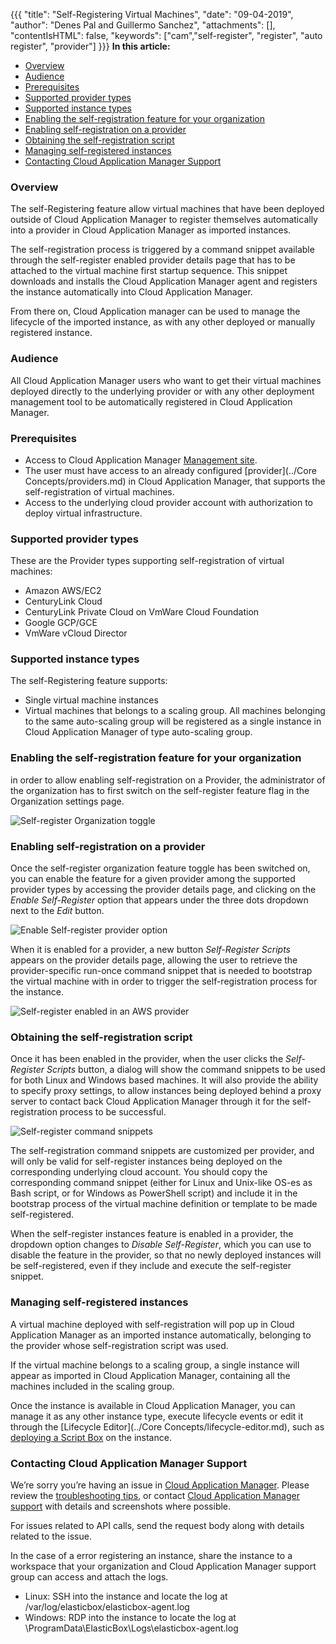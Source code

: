 {{{ "title": "Self-Registering Virtual Machines",
"date": "09-04-2019",
"author": "Denes Pal and Guillermo Sanchez",
"attachments": [],
"contentIsHTML": false,
"keywords": ["cam","self-register", "register", "auto register", "provider"]
}}}
**In this article:**

* [Overview](#overview)
* [Audience](#audience)
* [Prerequisites](#prerequisites)
* [Supported provider types](#supported-provider-types)
* [Supported instance types](#supported-instance-types)
* [Enabling the self-registration feature for your organization](#enabling-the-self-registration-feature-for-your-organization)
* [Enabling self-registration on a provider](#enabling-self-registration-on-a-provider)
* [Obtaining the self-registration script](#obtaining-the-self-registration-script)
* [Managing self-registered instances](#managing-self-registered-instances)
* [Contacting Cloud Application Manager Support](#contacting-cloud-application-manager-support)

### Overview

The self-Registering feature allow virtual machines that have been deployed outside of Cloud Application Manager to register themselves automatically into a provider in Cloud Application Manager as imported instances.

The self-registration process is triggered by a command snippet available through the self-register enabled provider details page that has to be attached to the virtual machine first startup sequence. This snippet downloads and installs the Cloud Application Manager agent and registers the instance automatically into Cloud Application Manager.

From there on, Cloud Application manager can be used to manage the lifecycle of the imported instance, as with any other deployed or manually registered instance.

### Audience

All Cloud Application Manager users who want to get their virtual machines deployed directly to the underlying provider or with any other deployment management tool to be automatically registered in Cloud Application Manager.

### Prerequisites

* Access to Cloud Application Manager [Management site](https://account.cam.ctl.io/#/providers?type=Amazon-Web-Services).
* The user must have access to an already configured [provider](../Core Concepts/providers.md) in Cloud Application Manager, that supports the self-registration of virtual machines.
* Access to the underlying cloud provider account with authorization to deploy virtual infrastructure.

### Supported provider types

These are the Provider types supporting self-registration of virtual machines:

* Amazon AWS/EC2
* CenturyLink Cloud
* CenturyLink Private Cloud on VmWare Cloud Foundation
* Google GCP/GCE
* VmWare vCloud Director

### Supported instance types

The self-Registering feature supports:

* Single virtual machine instances
* Virtual machines that belongs to a scaling group. All machines belonging to the same auto-scaling group will be registered as a single instance in Cloud Application Manager of type auto-scaling group.

### Enabling the self-registration feature for your organization

in order to allow enabling self-registration on a Provider, the administrator of the organization has to first switch on the self-register feature flag in the Organization settings page.

![Self-register Organization toggle](../../images/cloud-application-manager/getting-started/self-register-org-toggle.png)

### Enabling self-registration on a provider

Once the self-register organization feature toggle has been switched on, you can enable the feature for a given provider among the supported provider types by accessing the provider details page, and clicking on the _Enable Self-Register_ option that appears under the three dots dropdown next to the _Edit_ button.

![Enable Self-register provider option](../../images/cloud-application-manager/getting-started/enable_self-register.png)

When it is enabled for a provider, a new button _Self-Register Scripts_ appears on the provider details page, allowing the user to retrieve the provider-specific run-once command snippet that is needed to bootstrap the virtual machine with in order to trigger the self-registration process for the instance.

![Self-register enabled in an AWS provider](../../images/cloud-application-manager/getting-started/self-register_enabled.png)

### Obtaining the self-registration script

Once it has been enabled in the provider, when the user clicks the _Self-Register Scripts_ button, a dialog will show the command snippets to be used for both Linux and Windows based machines. It will also provide the ability to specify proxy settings, to allow instances being deployed behind a proxy server to contact back Cloud Application Manager through it for the self-registration process to be successful.

![Self-register command snippets](../../images/cloud-application-manager/getting-started/self-register_scripts.png)

The self-registration command snippets are customized per provider, and will only be valid for self-register instances being deployed on the corresponding underlying cloud account. You should copy the corresponding command snippet (either for Linux and Unix-like OS-es as Bash script, or for Windows as PowerShell script) and include it in the bootstrap process of the virtual machine definition or template to be made self-registered.

When the self-register instances feature is enabled in a provider, the dropdown option changes to  _Disable Self-Register_, which you can use to disable the feature in the provider, so that no newly deployed instances will be self-registered, even if they include and execute the self-register snippet.

### Managing self-registered instances

A virtual machine deployed with self-registration will pop up in Cloud Application Manager as an imported instance automatically, belonging to the provider whose self-registration script was used.

If the virtual machine belongs to a scaling group, a single instance will appear as imported in Cloud Application Manager, containing all the machines included in the scaling group.

Once the instance is available in Cloud Application Manager, you can manage it as any other instance type, execute lifecycle events or edit it through the [Lifecycle Editor](../Core Concepts/lifecycle-editor.md), such as [deploying a Script Box](./deploy-script-box-to-registered-instance.md) on the instance.

### Contacting Cloud Application Manager Support

We’re sorry you’re having an issue in [Cloud Application Manager](https://www.ctl.io/cloud-application-manager/). Please review the [troubleshooting tips](../Troubleshooting/troubleshooting-tips.md), or contact [Cloud Application Manager support](mailto:incident@CenturyLink.com) with details and screenshots where possible.

For issues related to API calls, send the request body along with details related to the issue.

In the case of a error registering an instance, share the instance to a workspace that your organization and Cloud Application Manager support group can access and attach the logs.

* Linux: SSH into the instance and locate the log at /var/log/elasticbox/elasticbox-agent.log
* Windows: RDP into the instance to locate the log at \ProgramData\ElasticBox\Logs\elasticbox-agent.log


